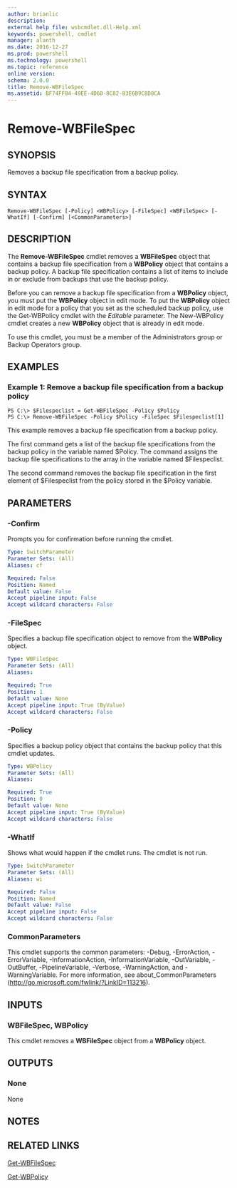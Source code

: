 ```yaml
---
author: brianlic
description: 
external help file: wsbcmdlet.dll-Help.xml
keywords: powershell, cmdlet
manager: alanth
ms.date: 2016-12-27
ms.prod: powershell
ms.technology: powershell
ms.topic: reference
online version: 
schema: 2.0.0
title: Remove-WBFileSpec
ms.assetid: BF74FF84-49EE-4D60-8C82-83E6B9C8D8CA
---
```


# Remove-WBFileSpec

## SYNOPSIS
Removes a backup file specification from a backup policy.

## SYNTAX

```
Remove-WBFileSpec [-Policy] <WBPolicy> [-FileSpec] <WBFileSpec> [-WhatIf] [-Confirm] [<CommonParameters>]
```

## DESCRIPTION
The **Remove-WBFileSpec** cmdlet removes a **WBFileSpec** object that contains a backup file specification from a **WBPolicy** object that contains a backup policy.
A backup file specification contains a list of items to include in or exclude from backups that use the backup policy.

Before you can remove a backup file specification from a **WBPolicy** object, you must put the **WBPolicy** object in edit mode.
To put the **WBPolicy** object in edit mode for a policy that you set as the scheduled backup policy, use the Get-WBPolicy cmdlet with the *Editable* parameter.
The New-WBPolicy cmdlet creates a new **WBPolicy** object that is already in edit mode.

To use this cmdlet, you must be a member of the Administrators group or Backup Operators group.

## EXAMPLES

### Example 1: Remove a backup file specification from a backup policy
```
PS C:\> $Filespeclist = Get-WBFileSpec -Policy $Policy
PS C:\> Remove-WBFileSpec -Policy $Policy -FileSpec $Filespeclist[1]
```

This example removes a backup file specification from a backup policy.

The first command gets a list of the backup file specifications from the backup policy in the variable named $Policy.
The command assigns the backup file specifications to the array in the variable named $Filespeclist.

The second command removes the backup file specification in the first element of $Filespeclist from the policy stored in the $Policy variable.

## PARAMETERS

### -Confirm
Prompts you for confirmation before running the cmdlet.

```yaml
Type: SwitchParameter
Parameter Sets: (All)
Aliases: cf

Required: False
Position: Named
Default value: False
Accept pipeline input: False
Accept wildcard characters: False
```

### -FileSpec
Specifies a backup file specification object to remove from the **WBPolicy** object.

```yaml
Type: WBFileSpec
Parameter Sets: (All)
Aliases: 

Required: True
Position: 1
Default value: None
Accept pipeline input: True (ByValue)
Accept wildcard characters: False
```

### -Policy
Specifies a backup policy object that contains the backup policy that this cmdlet updates.

```yaml
Type: WBPolicy
Parameter Sets: (All)
Aliases: 

Required: True
Position: 0
Default value: None
Accept pipeline input: True (ByValue)
Accept wildcard characters: False
```

### -WhatIf
Shows what would happen if the cmdlet runs.
The cmdlet is not run.

```yaml
Type: SwitchParameter
Parameter Sets: (All)
Aliases: wi

Required: False
Position: Named
Default value: False
Accept pipeline input: False
Accept wildcard characters: False
```

### CommonParameters
This cmdlet supports the common parameters: -Debug, -ErrorAction, -ErrorVariable, -InformationAction, -InformationVariable, -OutVariable, -OutBuffer, -PipelineVariable, -Verbose, -WarningAction, and -WarningVariable. For more information, see about_CommonParameters (http://go.microsoft.com/fwlink/?LinkID=113216).

## INPUTS

### WBFileSpec, WBPolicy
This cmdlet removes a **WBFileSpec** object from a **WBPolicy** object.

## OUTPUTS

### None
None

## NOTES

## RELATED LINKS

[Get-WBFileSpec](./Get-WBFileSpec.md)

[Get-WBPolicy](./Get-WBPolicy.md)

